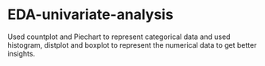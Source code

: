 # EDA-univariate-analysis
Used countplot and Piechart to represent categorical data and used histogram, distplot and boxplot to represent the numerical data to get better insights. 

